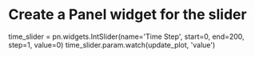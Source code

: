 # Create a Panel widget for the slider
time_slider = pn.widgets.IntSlider(name='Time Step', start=0, end=200, step=1, value=0)
time_slider.param.watch(update_plot, 'value')

